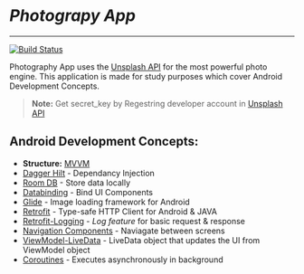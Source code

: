 # _Photograpy App_
---
[![Build Status](https://travis-ci.org/joemccann/dillinger.svg?branch=master)](https://unsplash.com/developers)

Photography App uses the [Unsplash API](https://unsplash.com/developers) for the most powerful photo engine. This application is made for study purposes which cover Android Development Concepts.

> **Note:** Get secret_key by Regestring developer account in [Unsplash API](https://unsplash.com/developers)

## Android Development Concepts:

- **Structure:** [MVVM](https://developer.android.com/jetpack/guide?gclid=CjwKCAjwruSHBhAtEiwA_qCppqbwg1MocASTTD3tsair00b31x2S-Tnw82Z1JkrQ124sWkZTs81SNhoCY7sQAvD_BwE&gclsrc=aw.ds#overview)
- [Dagger Hilt](https://dagger.dev/hilt/) - Dependancy Injection
- [Room DB](https://developer.android.com/training/data-storage/room) - Store data locally
- [Databinding](https://www.androidhive.info/android-working-with-databinding/) - Bind UI Components
- [Glide](https://github.com/bumptech/glide) - Image loading framework for Android
- [Retrofit](https://square.github.io/retrofit/) - Type-safe HTTP Client for Android & JAVA
- [Retrofit-Logging](https://github.com/square/okhttp/tree/master/okhttp-logging-interceptor) - _Log feature_ for basic request & response
- [Navigation Components](https://developer.android.com/guide/navigation/navigation-getting-started) - Naviagate between screens
- [ViewModel-LiveData](https://developer.android.com/topic/libraries/architecture/viewmodel) - LiveData object that updates the UI from ViewModel object
- [Coroutines](https://developer.android.com/kotlin/coroutines) - Executes asynchronously in background
